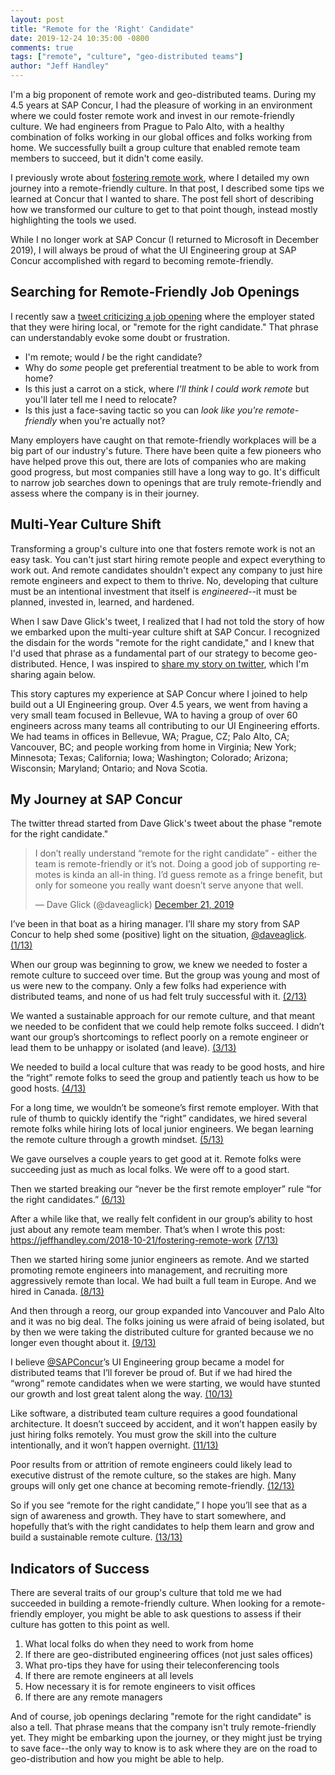 ```yaml
---
layout: post
title: "Remote for the 'Right' Candidate"
date: 2019-12-24 10:35:00 -0800
comments: true
tags: ["remote", "culture", "geo-distributed teams"]
author: "Jeff Handley"
---
```

I'm a big proponent of remote work and geo-distributed teams. During my 4.5 years at SAP Concur, I had the pleasure of working in an environment where we could foster remote work and invest in our remote-friendly culture. We had engineers from Prague to Palo Alto, with a healthy combination of folks working in our global offices and folks working from home. We successfully built a group culture that enabled remote team members to succeed, but it didn't come easily.

I previously wrote about [fostering remote work](/2018-10-21/fostering-remote-work), where I detailed my own journey into a remote-friendly culture. In that post, I described some tips we learned at Concur that I wanted to share. The post fell short of describing how we transformed our culture to get to that point though, instead mostly highlighting the tools we used.

While I no longer work at SAP Concur (I returned to Microsoft in December 2019), I will always be proud of what the UI Engineering group at SAP Concur accomplished with regard to becoming remote-friendly.

## Searching for Remote-Friendly Job Openings

I recently saw a [tweet criticizing a job opening](https://twitter.com/daveaglick/status/1208515621618671618) where the employer stated that they were hiring local, or "remote for the right candidate." That phrase can understandably evoke some doubt or frustration.

* I'm remote; would _I_ be the right candidate?
* Why do _some_ people get preferential treatment to be able to work from home?
* Is this just a carrot on a stick, where _I'll think I could work remote_ but you'll later tell me I need to relocate?
* Is this just a face-saving tactic so you can _look like you're remote-friendly_ when you're actually not?

Many employers have caught on that remote-friendly workplaces will be a big part of our industry's future. There have been quite a few pioneers who have helped prove this out, there are lots of companies who are making good progress, but most companies still have a long way to go. It's difficult to narrow job searches down to openings that are truly remote-friendly and assess where the company is in their journey.

## Multi-Year Culture Shift

Transforming a group's culture into one that fosters remote work is not an easy task. You can't just start hiring remote people and expect everything to work out. And remote candidates shouldn't expect any company to just hire remote engineers and expect to them to thrive. No, developing that culture must be an intentional investment that itself is _engineered_--it must be planned, invested in, learned, and hardened.

When I saw Dave Glick's tweet, I realized that I had not told the story of how we embarked upon the multi-year culture shift at SAP Concur. I recognized the disdain for the words "remote for the right candidate," and I knew that I'd used that phrase as a fundamental part of our strategy to become geo-distributed. Hence, I was inspired to [share my story on twitter](https://twitter.com/JeffHandley/status/1208639173319524357), which I'm sharing again below.

This story captures my experience at SAP Concur where I joined to help build out a UI Engineering group. Over 4.5 years, we went from having a very small team focused in Bellevue, WA to having a group of over 60 engineers across many teams all contributing to our UI Engineering efforts. We had teams in offices in Bellevue, WA; Prague, CZ; Palo Alto, CA; Vancouver, BC; and people working from home in Virginia; New York; Minnesota; Texas; California; Iowa; Washington; Colorado; Arizona; Wisconsin; Maryland; Ontario; and Nova Scotia.

## My Journey at SAP Concur

The twitter thread started from Dave Glick's tweet about the phase "remote for the right candidate."

<blockquote class="twitter-tweet"><p lang="en" dir="ltr">I don’t really understand “remote for the right candidate” - either the team is remote-friendly or it’s not. Doing a good job of supporting remotes is kinda an all-in thing. I’d guess remote as a fringe benefit, but only for someone you really want doesn’t serve anyone that well.</p>&mdash; Dave Glick (@daveaglick) <a href="https://twitter.com/daveaglick/status/1208515621618671618?ref_src=twsrc%5Etfw">December 21, 2019</a></blockquote> <script async src="https://platform.twitter.com/widgets.js" charset="utf-8"></script>

I’ve been in that boat as a hiring manager. I’ll share my story from SAP Concur to help shed some (positive) light on the situation,
[@daveaglick](https://twitter.com/daveaglick). [(1/13)](https://twitter.com/JeffHandley/status/1208639173319524357)

When our group was beginning to grow, we knew we needed to foster a remote culture to succeed over time. But the group was young and most of us were new to the company. Only a few folks had experience with distributed teams, and none of us had felt truly successful with it. [(2/13)](https://twitter.com/JeffHandley/status/1208639175366344705)

We wanted a sustainable approach for our remote culture, and that meant we needed to be confident that we could help remote folks succeed. I didn’t want our group’s shortcomings to reflect poorly on a remote engineer or lead them to be unhappy or isolated (and leave). [(3/13)](https://twitter.com/JeffHandley/status/1208639176486211584)

We needed to build a local culture that was ready to be good hosts, and hire the “right” remote folks to seed the group and patiently teach us how to be good hosts. [(4/13)](twitter.com/JeffHandley/status/1208639177228603392)

For a long time, we wouldn’t be someone’s first remote employer. With that rule of thumb to quickly identify the “right” candidates, we hired several remote folks while hiring lots of local junior engineers. We began learning the remote culture through a growth mindset. [(5/13)](twitter.com/JeffHandley/status/1208639177979416577)

We gave ourselves a couple years to get good at it. Remote folks were succeeding just as much as local folks. We were off to a good start.

Then we started breaking our “never be the first remote employer” rule “for the right candidates.” [(6/13)](https://twitter.com/JeffHandley/status/1208639178738561025)

After a while like that, we really felt confident in our group’s ability to host just about any remote team member. That’s when I wrote this post: https://jeffhandley.com/2018-10-21/fostering-remote-work [(7/13)](https://twitter.com/JeffHandley/status/1208639179468328960)

Then we started hiring some junior engineers as remote. And we started promoting remote engineers into management, and recruiting more aggressively remote than local. We had built a full team in Europe. And we hired in Canada. [(8/13)](https://twitter.com/JeffHandley/status/1208639180248514560)

And then through a reorg, our group expanded into Vancouver and Palo Alto and it was no big deal. The folks joining us were afraid of being isolated, but by then we were taking the distributed culture for granted because we no longer even thought about it. [(9/13)](https://twitter.com/JeffHandley/status/1208639181032849408)

I believe [@SAPConcur](https://twitter.com/SAPConcur)’s UI Engineering group became a model for distributed teams that I’ll forever be proud of. But if we had hired the “wrong” remote candidates when we were starting, we would have stunted our growth and lost great talent along the way. [(10/13)](https://twitter.com/JeffHandley/status/1208639181829750784)

Like software, a distributed team culture requires a good foundational architecture. It doesn’t succeed by accident, and it won’t happen easily by just hiring folks remotely. You must grow the skill into the culture intentionally, and it won’t happen overnight. [(11/13)](https://twitter.com/JeffHandley/status/1208639182609895424)

Poor results from or attrition of remote engineers could likely lead to executive distrust of the remote culture, so the stakes are high. Many groups will only get one chance at becoming remote-friendly. [(12/13)](https://twitter.com/JeffHandley/status/1208639183427756032)

So if you see “remote for the right candidate,” I hope you’ll see that as a sign of awareness and growth. They have to start somewhere, and hopefully that’s with the right candidates to help them learn and grow and build a sustainable remote culture. [(13/13)](https://twitter.com/JeffHandley/status/1208639184182710277)

## Indicators of Success

There are several traits of our group's culture that told me we had succeeded in building a remote-friendly culture. When looking for a remote-friendly employer, you might be able to ask questions to assess if their culture has gotten to this point as well.

1. What local folks do when they need to work from home
1. If there are geo-distributed engineering offices (not just sales offices)
1. What pro-tips they have for using their teleconferencing tools
1. If there are remote engineers at all levels
1. How necessary it is for remote engineers to visit offices
1. If there are any remote managers

And of course, job openings declaring "remote for the right candidate" is also a tell. That phrase means that the company isn't truly remote-friendly yet. They might be embarking upon the journey, or they might just be trying to save face--the only way to know is to ask where they are on the road to geo-distribution and how you might be able to help.
